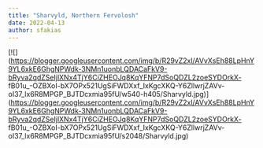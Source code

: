 ```yaml
---
title: "Sharvyld, Northern Fervolosh"
date: 2022-04-13
author: sfakias
---
```




[![](https://blogger.googleusercontent.com/img/b/R29vZ2xl/AVvXsEh88LpHnY9YL6xkE6GhgNPWdk-3NMn1uonbLQDACaFkV9-bRyva2qdZSeIjlXNx4TjY6CiZHEOJq8KqYFNP7dSoQDZL2zoeSYDOrkX-
fB01u_-OZBXoI-bX7OPx521UgSiFWDXxf_IxKgcXKQ-Y6ZllwrjZAVv-
oI37_lx6R8MPGP_BJTDcxmia95fU/w540-h405/Sharvyld.jpg)](https://blogger.googleusercontent.com/img/b/R29vZ2xl/AVvXsEh88LpHnY9YL6xkE6GhgNPWdk-3NMn1uonbLQDACaFkV9-bRyva2qdZSeIjlXNx4TjY6CiZHEOJq8KqYFNP7dSoQDZL2zoeSYDOrkX-
fB01u_-OZBXoI-bX7OPx521UgSiFWDXxf_IxKgcXKQ-Y6ZllwrjZAVv-
oI37_lx6R8MPGP_BJTDcxmia95fU/s2048/Sharvyld.jpg)



